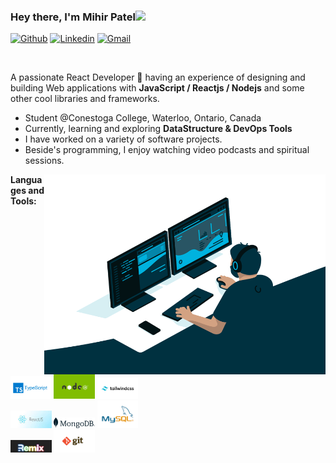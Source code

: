 ### Hey there, I'm Mihir Patel<img src="https://media.giphy.com/media/hvRJCLFzcasrR4ia7z/giphy.gif" width="25px">

[![Github](https://img.shields.io/badge/-Github-000?style=flat&logo=Github&logoColor=white)](https://github.com/Mihiirr)
[![Linkedin](https://img.shields.io/badge/-LinkedIn-blue?style=flat&logo=Linkedin&logoColor=white)](https://www.linkedin.com/in/mihir-patel-01b601195)
[![Gmail](https://img.shields.io/badge/-Gmail-c14438?style=flat&logo=Gmail&logoColor=white)](mailto:patelmihir2626@gmail.com)

<br />

A passionate React Developer 🚀 having an experience of designing and building Web applications with **JavaScript / Reactjs / Nodejs** and some other cool libraries and frameworks.

- Student @Conestoga College, Waterloo, Ontario, Canada
- Currently, learning and exploring **DataStructure & DevOps Tools**
- I have worked on a variety of software projects.
- Beside's programming, I enjoy watching video podcasts and spiritual sessions.

<img align="right" alt="GIF" src="https://github.com/Mihiirr/Mihiirr/blob/main/images/code.gif?raw=true" width="450" height="320" />

**Languages and Tools:**

<p>
  
  <code><img width="13%" src="./images/ts_logo.png"></code>
  <code><img width="13%" src="./images/nodejs.png"></code>
  <code><img width="13%" src="./images/tailwind.png"></code>
  <br />
  <code><img width="13%" src="./images/reactjs.jpeg"></code>
  <code><img width="13%" src="./images/mongodb.png"></code>
  <code><img width="13%" src="./images/mysql.png"></code>
  <br />
  <code><img width="13%" src="./images/remixjs.jpeg"></code>
  <code><img width="13%" src="./images/git.png"></code>
  <br />
 
</p>
